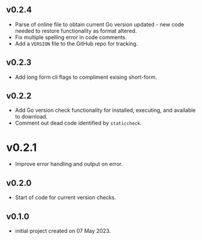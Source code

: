 ## v0.2.4
- Parse of online file to obtain current Go version updated - new code needed to restore functionality as format altered.
- Fix multiple spelling error in code comments.
- Add a `VERSION` file to the GitHub repo for tracking.

## v0.2.3
- Add long form cli flags to compliment exising short-form.

## v0.2.2
- Add Go version check functionality for installed, executing, and available to download.
- Comment out dead code identified by `staticcheck`.

# v0.2.1
- Improve error handling and output on error.

## v0.2.0
- Start of code for current version checks.

## v0.1.0
- initial project created on 07 May 2023.
